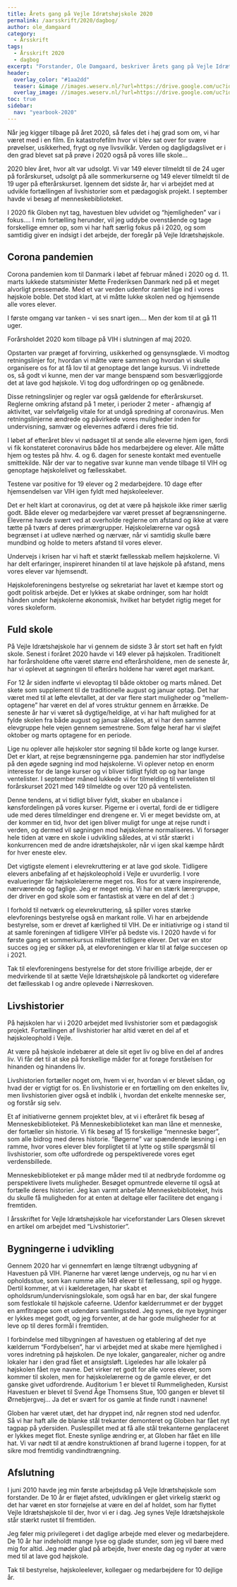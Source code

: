 ```yaml
---
title: Årets gang på Vejle Idrætshøjskole 2020
permalink: /aarsskrift/2020/dagbog/
author: ole_damgaard
category:
  - Årsskrift
tags:
  - Årsskrift 2020
  - dagbog
excerpt: "Forstander, Ole Damgaard, beskriver årets gang på Vejle Idrætshøjskole - og hvordan det har været at lave højskole gennem Corona-pandemien."
header:
  overlay_color: "#1aa2dd"
  teaser: &image //images.weserv.nl/?url=https://drive.google.com/uc?id=1fz50QBUxsqp6fq-DYbAI3jmF8Y_W0CjN&w=300
  overlay_image: //images.weserv.nl/?url=https://drive.google.com/uc?id=1fz50QBUxsqp6fq-DYbAI3jmF8Y_W0CjN&w=2000
toc: true
sidebar:
  nav: "yearbook-2020"
---
```

Når jeg kigger tilbage på året 2020, så føles det i høj grad som om, vi har været med i en film. En
katastrofefilm hvor vi blev sat over for svære prøvelser, usikkerhed, frygt og nye livsvilkår. Verden
og dagligdagslivet er i den grad blevet sat på prøve i 2020 også på vores lille skole...

2020 blev året, hvor alt var udsolgt. Vi var 149 elever tilmeldt til de 24 uger på forårskurset,
udsolgt på alle sommerkurserne og 149 elever tilmeldt til de 19 uger på efterårskurset.
Igennem det sidste år, har vi arbejdet med at udvikle fortællingen af livshistorier som et
pædagogisk projekt. I september havde vi besøg af menneskebiblioteket.

I 2020 fik Globen nyt tag, havestuen blev udvidet og “hjemligheden” var i fokus….
I min fortælling herunder, vil jeg uddybe ovenstående og tage forskellige emner op, som vi har
haft særlig fokus på i 2020, og som samtidig giver en indsigt i det arbejde, der foregår på Vejle
Idrætshøjskole.

## Corona pandemien

Corona pandemien kom til Danmark i løbet af februar måned i 2020 og d. 11. marts lukkede
statsminister Mette Frederiksen Danmark ned på et meget alvorligt pressemøde. Med et var
verden udenfor ramlet lige ind i vores højskole boble. Det stod klart, at vi måtte lukke skolen ned
og hjemsende alle vores elever.

I første omgang var tanken - vi ses snart igen…. Men der kom til at gå 11 uger.

Forårsholdet 2020 kom tilbage på VIH i slutningen af maj 2020.

Opstarten var præget af forvirring, usikkerhed og gensynsglæde. Vi modtog retningslinjer for,
hvordan vi måtte være sammen og hvordan vi skulle organisere os for at få lov til at genoptage det
lange kursus. Vi indrettede os, så godt vi kunne, men der var mange benspænd som
besværliggjorde det at lave god højskole. Vi tog dog udfordringen op og genåbnede.

Disse retningslinjer og regler var også gældende for efterårskurset. Reglerne omkring afstand på 1
meter, i perioder 2 meter - afhængig af aktivitet, var selvfølgelig vitale for at undgå spredning af
coronavirus. Men retningslinjerne ændrede og påvirkede vores muligheder inden for undervisning,
samvær og elevernes adfærd i deres frie tid.

I løbet af efteråret blev vi nødsaget til at sende alle eleverne hjem igen, fordi vi fik konstateret
coronavirus både hos medarbejdere og elever. Alle måtte hjem og testes på hhv. 4. og 6. dagen for
seneste kontakt med eventuelle smittekilde. Når der var to negative svar kunne man vende tilbage
til VIH og genoptage højskolelivet og fællesskabet.

Testene var positive for 19 elever og 2 medarbejdere. 10 dage efter hjemsendelsen var VIH igen
fyldt med højskoleelever.

Det er helt klart at coronavirus, og det at være på højskole ikke rimer særlig godt. Både elever og
medarbejdere var været presset af begrænsningerne. Eleverne havde svært ved at overholde
reglerne om afstand og ikke at være tætte på tværs af deres primærgrupper.
Højskolelærerne var også begrænset i at udleve nærhed og nærvær, når vi samtidig skulle bære
mundbind og holde to meters afstand til vores elever.

Undervejs i krisen har vi haft et stærkt fællesskab mellem højskolerne. Vi har delt erfaringer,
inspireret hinanden til at lave højskole på afstand, mens vores elever var hjemsendt.

Højskoleforeningens bestyrelse og sekretariat har lavet et kæmpe stort og godt politisk arbejde.
Det er lykkes at skabe ordninger, som har holdt hånden under højskolerne økonomisk, hvilket har
betydet rigtig meget for vores skoleform.

## Fuld skole

På Vejle Idrætshøjskole har vi gennem de sidste 3 år stort set haft en fyldt skole. Senest i foråret
2020 havde vi 149 elever på højskolen. Traditionelt har forårsholdene ofte været større end
efterårsholdene, men de seneste år, har vi oplevet at søgningen til efterårs holdene har været
øget markant.

For 12 år siden indførte vi elevoptag til både oktober og marts måned. Det skete som supplement
til de traditionelle august og januar optag. Det har været med til at løfte elevtallet, at der var flere
start muligheder og “mellem-optagene” har været en del af vores struktur gennem en årrække. De
seneste år har vi været så dygtige/heldige, at vi har haft mulighed for at fylde skolen fra både
august og januar således, at vi har den samme elevgruppe hele vejen gennem semestrene. Som
følge heraf har vi sløjfet oktober og marts optagene for en periode.

Lige nu oplever alle højskoler stor søgning til både korte og lange kurser. Det er klart, at rejse
begrænsningerne pga. pandemien har stor indflydelse på den øgede søgning ind mod højskolerne.
Vi oplever netop en enorm interesse for de lange kurser og vi bliver tidligt fyldt op og har lange
ventelister. I september måned lukkede vi for tilmelding til ventelisten til forårskurset 2021 med
149 tilmeldte og over 120 på ventelisten.

Denne tendens, at vi tidligt bliver fyldt, skaber en ubalance i kønsfordelingen på vores kurser.
Pigerne er i overtal, fordi de er tidligere ude med deres tilmeldinger end drengene er.
Vi er meget bevidste om, at der kommer en tid, hvor det igen bliver muligt for unge at rejse rundt i
verden, og dermed vil søgningen mod højskolerne normaliseres. Vi forsøger hele tiden at være en
skole i udvikling således, at vi står stærkt i konkurrencen med de andre idrætshøjskoler, når vi igen
skal kæmpe hårdt for hver eneste elev.

Det vigtigste element i elevrekruttering er at lave god skole. Tidligere elevers anbefaling af et
højskoleophold i Vejle er uvurderlig. I vore evalueringer får højskolelærerne meget ros. Ros for at
være inspirerende, nærværende og faglige. Jeg er meget enig. Vi har en stærk lærergruppe, der
driver en god skole som er fantastisk at være en del af det :)

I forhold til netværk og elevrekruttering, så spiller vores stærke elevforenings bestyrelse også en
markant rolle. Vi har en arbejdende bestyrelse, som er drevet af kærlighed til VIH. De er
initiativrige og i stand til at samle foreningen af tidligere VIH’er på bedste vis. I 2020 havde vi for
første gang et sommerkursus målrettet tidligere elever. Det var en stor succes og jeg er sikker på,
at elevforeningen er klar til at følge succesen op i 2021.

Tak til elevforeningens bestyrelse for det store frivillige arbejde, der er medvirkende til at sætte
Vejle Idrætshøjskole på landkortet og videreføre det fællesskab I og andre oplevede i
Nørreskoven.

## Livshistorier

På højskolen har vi i 2020 arbejdet med livshistorier som et pædagogisk projekt. Fortællingen af
livshistorier har altid været en del af et højskoleophold i Vejle.

At være på højskole indebærer at dele sit eget liv og blive en del af andres liv. Vi får det til at ske
på forskellige måder for at forøge forståelsen for hinanden og hinandens liv.

Livshistorien fortæller noget om, hvem vi er, hvordan vi er blevet sådan, og hvad der er vigtigt for
os. En livshistorie er en fortælling om den enkeltes liv, men livshistorien giver også et indblik i,
hvordan det enkelte menneske ser, og forstår sig selv.

Et af initiativerne gennem projektet blev, at vi i efteråret fik besøg af Menneskebiblioteket.
På Menneskebiblioteket kan man låne et menneske, der fortæller sin historie. Vi fik besøg af 15
forskellige “menneske bøger”, som alle bidrog med deres historie. “Bøgerne” var spændende
læsning i en ramme, hvor vores elever blev forpligtet til at lytte og stille spørgsmål til livshistorier,
som ofte udfordrede og perspektiverede vores eget verdensbillede.

Menneskebiblioteket er på mange måder med til at nedbryde fordomme og perspektivere livets
muligheder. Besøget opmuntrede eleverne til også at fortælle deres historier. Jeg kan varmt
anbefale Menneskebiblioteket, hvis du skulle få muligheden for at enten at deltage eller facilitere
det engang i fremtiden.

I årsskriftet for Vejle Idrætshøjskole har viceforstander Lars Olesen skrevet en artikel om arbejdet
med “Livshistorier”.

## Bygningerne i udvikling

Gennem 2020 har vi gennemført en længe tiltrængt udbygning af Havestuen på VIH. Planerne har
været længe undervejs, og nu har vi en opholdsstue, som kan rumme alle 149 elever til fællessang,
spil og hygge. Dertil kommer, at vi i kælderetagen, har skabt et opholdsrum/undervisningslokale,
som også har en bar, der skal fungere som festlokale til højskole cafeerne. Udenfor kælderrummet
er der bygget en amfitrappe som et udendørs samlingssted. Jeg synes, de nye bygninger er lykkes
meget godt, og jeg forventer, at de har gode muligheder for at leve op til deres formål i fremtiden.

I forbindelse med tilbygningen af havestuen og etablering af det nye kælderrum “Fordybelsen”,
har vi arbejdet med at skabe mere hjemlighed i vores indretning på højskolen. De nye lokaler,
gangarealer, nicher og andre lokaler har i den grad fået et ansigtsløft. Ligeledes har alle lokaler på
højskolen fået nye navne. Det virker ret godt for alle vores elever, som kommer til skolen, men for
højskolelærerne og de gamle elever, er det ganske givet udfordrende. Auditorium 1 er blevet til
Rummeligheden, Kursist Havestuen er blevet til Svend Åge Thomsens Stue, 100 gangen er blevet
til Ørnebjergvej... Ja det er svært for os gamle at finde rundt i navnene!

Globen har været utæt, det har dryppet ind, når regnen stod ned udenfor. Så vi har haft alle de
blanke stål trekanter demonteret og Globen har fået nyt tagpap på ydersiden. Puslespillet med at
få alle stål trekanterne genplaceret er lykkes meget flot. Eneste synlige ændring er, at Globen har
fået en lille hat. Vi var nødt til at ændre konstruktionen af brand lugerne i toppen, for at sikre mod
fremtidig vandindtrængning.

## Afslutning

I juni 2010 havde jeg min første arbejdsdag på Vejle Idrætshøjskole som forstander. De 10 år er
fløjet afsted, udviklingen er gået virkelig stærkt og det har været en stor fornøjelse at være en del
af holdet, som har flyttet Vejle Idrætshøjskole til der, hvor vi er i dag. Jeg synes Vejle
Idrætshøjskole står stærkt rustet til fremtiden.

Jeg føler mig privilegeret i det daglige arbejde med elever og medarbejdere. De 10 år har
indeholdt mange lyse og glade stunder, som jeg vil bære med mig for altid. Jeg møder glad på
arbejde, hver eneste dag og nyder at være med til at lave god højskole.

Tak til bestyrelse, højskoleelever, kollegaer og medarbejdere for 10 dejlige år.
